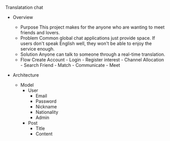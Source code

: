 Translatation chat

- Overview
  - Purpose
    This project makes for the anyone who are wanting to meet friends and lovers.
  - Problem
    Common global chat applications just provide space. If users don't speak English well, they won't be able to enjoy the service enough.
  - Solution
    Anyone can talk to someone through a real-time translation.
  - Flow
    Create Account - Login - Register interest  - Channel Allocation - Search Friend - Match - Communicate - Meet



- Architecture
  - Model
    - User
      - Email
      - Password
      - Nickname
      - Nationality
      - Admin
    - Post
      - Title
      - Content
